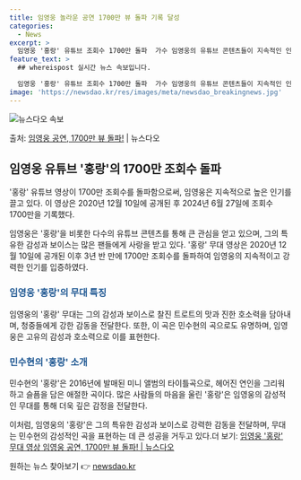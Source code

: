 ```yaml
---
title: 임영웅 놀라운 공연 1700만 뷰 돌파 기록 달성
categories:
  - News
excerpt: >
  임영웅 '홍랑' 유튜브 조회수 1700만 돌파  가수 임영웅의 유튜브 콘텐츠들이 지속적인 인기를 끌며, 그의…
feature_text: >
  ## whereispost 실시간 뉴스 속보입니다.

  임영웅 '홍랑' 유튜브 조회수 1700만 돌파  가수 임영웅의 유튜브 콘텐츠들이 지속적인 인기를 끌며, 그의…
image: 'https://newsdao.kr/res/images/meta/newsdao_breakingnews.jpg'
---
```


![뉴스다오 속보](https://newsdao.kr/res/images/meta/newsdao_breakingnews.jpg)

<p>출처: <a href="https://newsdao.kr/4488" rel="dofollow">임영웅 공연, 1700만 뷰 돌파!</a> | 뉴스다오</p>

<h2 data-ke-size="size26">임영웅 유튜브 '홍랑'의 1700만 조회수 돌파</h2>
'홍랑' 유튜브 영상이 1700만 조회수를 돌파함으로써, 임영웅은 지속적으로 높은 인기를 끌고 있다. 이 영상은 2020년 12월 10일에 공개된 후 2024년 6월 27일에 조회수 1700만을 기록했다.

<p data-ke-size="size16">임영웅은 '홍랑'을 비롯한 다수의 유튜브 콘텐츠를 통해 큰 관심을 얻고 있으며, 그의 특유한 감성과 보이스는 많은 팬들에게 사랑을 받고 있다. '홍랑' 무대 영상은 2020년 12월 10일에 공개된 이후 3년 반 만에 1700만 조회수를 돌파하여 임영웅의 지속적이고 강력한 인기를 입증하였다.</p>

<h3><b><span style="color: #1a5490;">임영웅 '홍랑'의 무대 특징</span></b></h3>
임영웅의 '홍랑' 무대는 그의 감성과 보이스로 찰진 트로트의 맛과 진한 호소력을 담아내며, 청중들에게 강한 감동을 전달한다. 또한, 이 곡은 민수현의 곡으로도 유명하며, 임영웅은 고유의 감성과 호소력으로 이를 표현한다.

<h3><b><span style="color: #1a5490;">민수현의 '홍랑' 소개</span></b></h3>
민수현의 '홍랑'은 2016년에 발매된 미니 앨범의 타이틀곡으로, 헤어진 연인을 그리워하고 슬픔을 담은 애절한 곡이다. 많은 사람들의 마음을 울린 '홍랑'은 임영웅의 감성적인 무대를 통해 더욱 깊은 감정을 전달한다.

이처럼, 임영웅의 '홍랑'은 그의 특유한 감성과 보이스로 강력한 감동을 전달하며, 무대는 민수현의 감성적인 곡을 표현하는 데 큰 성공을 거두고 있다.더 보기: <a href="https://newsdao.kr/4488">임영웅 '홍랑' 무대 영상 임영웅 공연, 1700만 뷰 돌파! | 뉴스다오</a> 

원하는 뉴스 찾아보기 👉 <a href="https://newsdao.kr" rel="dofollow">newsdao.kr</a>


